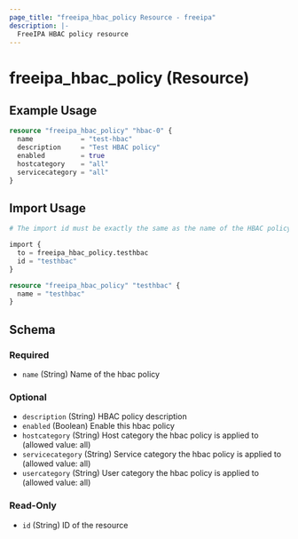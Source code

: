 ```yaml
---
page_title: "freeipa_hbac_policy Resource - freeipa"
description: |-
  FreeIPA HBAC policy resource
---
```


# freeipa_hbac_policy (Resource)



## Example Usage

```terraform
resource "freeipa_hbac_policy" "hbac-0" {
  name            = "test-hbac"
  description     = "Test HBAC policy"
  enabled         = true
  hostcategory    = "all"
  servicecategory = "all"
}
```



## Import Usage

```terraform
# The import id must be exactly the same as the name of the HBAC policy.

import {
  to = freeipa_hbac_policy.testhbac
  id = "testhbac"
}

resource "freeipa_hbac_policy" "testhbac" {
  name = "testhbac"
}
```


<!-- schema generated by tfplugindocs -->
## Schema

### Required

- `name` (String) Name of the hbac policy

### Optional

- `description` (String) HBAC policy description
- `enabled` (Boolean) Enable this hbac policy
- `hostcategory` (String) Host category the hbac policy is applied to (allowed value: all)
- `servicecategory` (String) Service category the hbac policy is applied to (allowed value: all)
- `usercategory` (String) User category the hbac policy is applied to (allowed value: all)

### Read-Only

- `id` (String) ID of the resource
